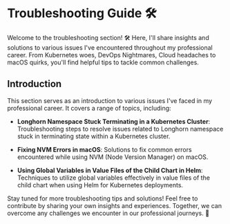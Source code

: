 # Troubleshooting Guide :hammer_and_wrench:

Welcome to the troubleshooting section! 🛠️ Here, I'll share insights and solutions to various issues I've encountered throughout my professional career. From Kubernetes woes, DevOps Nightmares, Cloud headaches to macOS quirks, you'll find helpful tips to tackle common challenges.

## Introduction

This section serves as an introduction to various issues I've faced in my professional career. It covers a range of topics, including:

- **Longhorn Namespace Stuck Terminating in a Kubernetes Cluster**: Troubleshooting steps to resolve issues related to Longhorn namespace stuck in terminating state within a Kubernetes cluster.

- **Fixing NVM Errors in macOS**: Solutions to fix common errors encountered while using NVM (Node Version Manager) on macOS.

- **Using Global Variables in Value Files of the Child Chart in Helm**: Techniques to utilize global variables effectively in value files of the child chart when using Helm for Kubernetes deployments.

Stay tuned for more troubleshooting tips and solutions! Feel free to contribute by sharing your own insights and experiences. Together, we can overcome any challenges we encounter in our professional journeys. :rocket:
